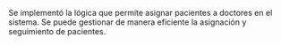 Se implementó la lógica que permite asignar pacientes a doctores en el sistema. 
Se puede gestionar de manera eficiente la asignación y seguimiento de pacientes.
